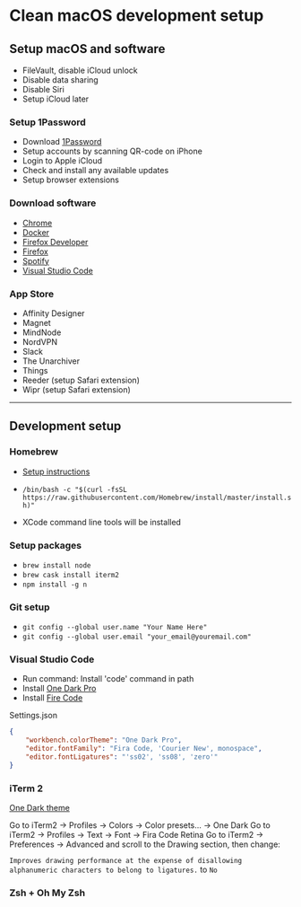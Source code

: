 # Clean macOS development setup

## Setup macOS and software

- FileVault, disable iCloud unlock
- Disable data sharing
- Disable Siri
- Setup iCloud later

### Setup 1Password

- Download [1Password](https://1password.com/downloads/mac/)
- Setup accounts by scanning QR-code on iPhone
- Login to Apple iCloud
- Check and install any available updates
- Setup browser extensions

### Download software

- [Chrome](https://www.google.com/intl/nl_nl/chrome/)
- [Docker](https://www.docker.com/products/docker-desktop)
- [Firefox Developer](https://www.mozilla.org/en-US/firefox/all/#product-desktop-developer)
- [Firefox](https://www.mozilla.org/en-US/firefox/all/#product-desktop-release)
- [Spotify](https://www.spotify.com/nl/download/mac/)
- [Visual Studio Code](https://code.visualstudio.com/)

### App Store

- Affinity Designer
- Magnet
- MindNode
- NordVPN
- Slack
- The Unarchiver
- Things
- Reeder (setup Safari extension)
- Wipr (setup Safari extension)

--------

## Development setup

### Homebrew

- [Setup instructions](https://1password.com/downloads/mac/)

- `/bin/bash -c "$(curl -fsSL https://raw.githubusercontent.com/Homebrew/install/master/install.sh)"`
- XCode command line tools will be installed

### Setup packages

- `brew install node`
- `brew cask install iterm2`
- `npm install -g n`

### Git setup

- `git config --global user.name "Your Name Here"`
- `git config --global user.email "your_email@youremail.com"`

### Visual Studio Code

- Run command: Install 'code' command in path
- Install [One Dark Pro](https://marketplace.visualstudio.com/items?itemName=zhuangtongfa.Material-theme)
- Install [Fire Code](https://github.com/tonsky/FiraCode/releases)

Settings.json
```json
{
    "workbench.colorTheme": "One Dark Pro",
    "editor.fontFamily": "Fira Code, 'Courier New', monospace",
    "editor.fontLigatures": "'ss02', 'ss08', 'zero'"
}
```

### iTerm 2

[One Dark theme](https://github.com/one-dark/iterm-one-dark-theme)

Go to iTerm2 -> Profiles -> Colors -> Color presets… -> One Dark
Go to iTerm2 -> Profiles -> Text -> Font -> Fira Code Retina
Go to iTerm2 -> Preferences -> Advanced and scroll to the Drawing section, then change:

`Improves drawing performance at the expense of disallowing alphanumeric characters to belong to ligatures.` to `No`

### Zsh + Oh My Zsh